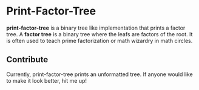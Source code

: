# Print-Factor-Tree

**print-factor-tree** is a binary tree like implementation that prints a factor tree. A **factor tree** is a binary tree where the leafs are factors of the root. It is often used to teach prime factorization or math wizardry in math circles. 

## Contribute

Currently, print-factor-tree prints an unformatted tree. If anyone would like to make it look better, hit me up!

